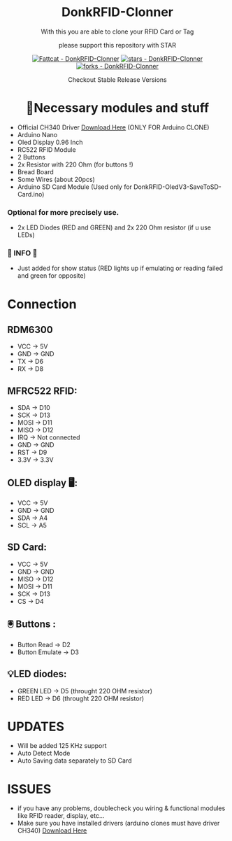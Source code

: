<div align="center">
   <h1>DonkRFID-Clonner</h1>
   <p>With this you are able to clone your RFID Card or Tag</p>
   <p>please support this repository with STAR</p>

   <!-- Badges -->
   <a href="https://github.com/Fattcat/DonkRFID-Clonner" title="Go to GitHub repo"><img src="https://img.shields.io/static/v1?label=Fattcat&message=DonkRFID-Clonner&color=white&logo=github" alt="Fattcat - DonkRFID-Clonner"></a>
   <a href="https://github.com/Fattcat/DonkRFID-Clonner"><img src="https://img.shields.io/github/stars/Fattcat/DonkRFID-Clonner?style=social" alt="stars - DonkRFID-Clonner"></a>
   <a href="https://github.com/Fattcat/DonkRFID-Clonner"><img src="https://img.shields.io/github/forks/Fattcat/DonkRFID-Clonner?style=social" alt="forks - DonkRFID-Clonner"></a>
   
   <p>Checkout Stable Release Versions</p>
</div>

<div align="center">
  <h1>📝Necessary modules and stuff</h1>
</div>

- Official CH340 Driver [Download Here](https://www.wch.cn/downloads/CH341SER_EXE.html) (ONLY FOR Arduino CLONE)
- Arduino Nano
- Oled Display 0.96 Inch
- RC522 RFID Module
- 2 Buttons
- 2x Resistor with 220 Ohm (for buttons !)
- Bread Board
- Some Wires (about 20pcs)
- Arduino SD Card Module (Used only for DonkRFID-OledV3-SaveToSD-Card.ino) 
### Optional for more precisely use.
- 2x LED Diodes (RED and GREEN) and 2x 220 Ohm resistor (if u use LEDs)
### 📣 INFO 📣
- Just added for show status (RED lights up if emulating or reading failed and green for opposite)
# Connection

## RDM6300
- VCC -> 5V
- GND -> GND
- TX -> D6
- RX -> D8

## MFRC522 RFID:
- SDA -> D10
- SCK -> D13
- MOSI -> D11
- MISO -> D12
- IRQ -> Not connected
- GND -> GND
- RST -> D9
- 3.3V -> 3.3V

## OLED display 🖥:
- VCC -> 5V
- GND -> GND
- SDA -> A4
- SCL -> A5

## SD Card:
- VCC -> 5V
- GND -> GND
- MISO -> D12
- MOSI -> D11
- SCK -> D13
- CS -> D4

## 🖲 Buttons :
- Button Read -> D2
- Button Emulate -> D3

## 💡LED diodes:
- GREEN LED -> D5 (throught 220 OHM resistor)
- RED LED -> D6 (throught 220 OHM resistor)

# UPDATES
  - Will be added 125 KHz support
  - Auto Detect Mode
  - Auto Saving data separately to SD Card

# ISSUES
  - if you have any problems, doublecheck you wiring & functional modules like RFID reader, display, etc...
  - Make sure you have installed drivers (arduino clones must have driver CH340) [Download Here](https://www.wch.cn/downloads/CH341SER_EXE.html)
